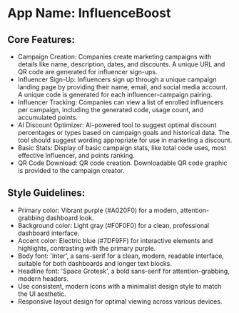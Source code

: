 # **App Name**: InfluenceBoost

## Core Features:

- Campaign Creation: Companies create marketing campaigns with details like name, description, dates, and discounts. A unique URL and QR code are generated for influencer sign-ups.
- Influencer Sign-Up: Influencers sign up through a unique campaign landing page by providing their name, email, and social media account.  A unique code is generated for each influencer-campaign pairing.
- Influencer Tracking: Companies can view a list of enrolled influencers per campaign, including the generated code, usage count, and accumulated points. 
- AI Discount Optimizer: AI-powered tool to suggest optimal discount percentages or types based on campaign goals and historical data. The tool should suggest wording appropriate for use in marketing a discount.
- Basic Stats: Display of basic campaign stats, like total code uses, most effective influencer, and points ranking.
- QR Code Download: QR code creation. Downloadable QR code graphic is provided to the campaign creator.

## Style Guidelines:

- Primary color: Vibrant purple (#A020F0) for a modern, attention-grabbing dashboard look.
- Background color: Light gray (#F0F0F0) for a clean, professional dashboard interface.
- Accent color: Electric blue (#7DF9FF) for interactive elements and highlights, contrasting with the primary purple.
- Body font: 'Inter', a sans-serif for a clean, modern, readable interface, suitable for both dashboards and longer text blocks.
- Headline font: 'Space Grotesk', a bold sans-serif for attention-grabbing, modern headers.
- Use consistent, modern icons with a minimalist design style to match the UI aesthetic.
- Responsive layout design for optimal viewing across various devices.